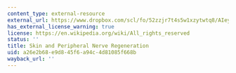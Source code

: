 ```yaml
---
content_type: external-resource
external_url: https://www.dropbox.com/scl/fo/52zzjr7t4s5w1xzytwtq8/AIeynDyr86DibzYaxuMuol8/Chapters/Chapter%208%20Skin%20and%20Peripheral%20Nerve%20Regeneration?dl=0&rlkey=qojtvzyd9q8cpudjtvj939i69&subfolder_nav_tracking=1
has_external_license_warning: true
license: https://en.wikipedia.org/wiki/All_rights_reserved
status: ''
title: Skin and Peripheral Nerve Regeneration
uid: a26e2b68-e9d8-45f6-a94c-4d81085f668b
wayback_url: ''
---
```

